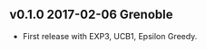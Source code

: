 
v0.1.0 2017-02-06 Grenoble
--------------------------

* First release with EXP3, UCB1, Epsilon Greedy.
